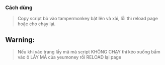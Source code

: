 ### Cách dùng
> Copy script bỏ vào tampermonkey bật lên và xài, lỗi thì reload page hoặc cho chạy lại.

## Warning:
> Nếu khi vào trang lấy mã mà script KHÔNG CHẠY thì kéo xuống bấm vào ô LẤY MÃ của yeumoney rồi RELOAD lại page
